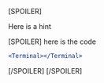 [SPOILER]

Here is a hint

[SPOILER]
here is the code
```jsx
<Terminal></Terminal>
```

[/SPOILER]
[/SPOILER]